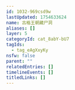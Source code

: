 ```yaml
---
id: 1032-969csd9w
lastUpdated: 1754633624
name: 古格王朝藏尸洞
aliases: []
layer: 5
categoryId: cat_8abY-bU7
tagIds:
  - tag_eAgXxyKy
nsfw: false
parent: ""
relatedEntries: []
timelineEvents: []
titledLinks: []
---
```


